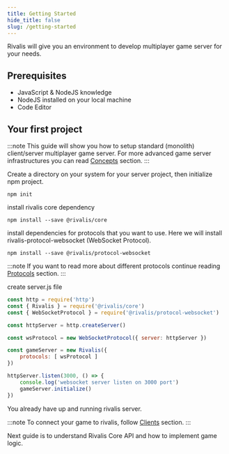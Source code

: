 ```yaml
---
title: Getting Started
hide_title: false
slug: /getting-started
---
```


Rivalis will give you an environment to develop multiplayer game server for your needs.

## Prerequisites
- JavaScript & NodeJS knowledge
- NodeJS installed on your local machine
- Code Editor


## Your first project

:::note
This guide will show you how to setup standard (monolith) client/server multiplayer game server. For more advanced game server infrastructures you can read [Concepts](/docs/concepts) section.
:::

Create a directory on your system for your server project, then initialize npm project.

`npm init`

install rivalis core dependency 

`npm install --save @rivalis/core`

install dependencies for protocols that you want to use. Here we will install rivalis-protocol-websocket (WebSocket Protocol).

`npm install --save @rivalis/protocol-websocket`

:::note
If you want to read more about different protocols continue reading [Protocols](/docs/protocols) section.
:::


create server.js file
```javascript
const http = require('http')
const { Rivalis } = require('@rivalis/core')
const { WebSocketProtocol } = require('@rivalis/protocol-websocket')

const httpServer = http.createServer()

const wsProtocol = new WebSocketProtocol({ server: httpServer })

const gameServer = new Rivalis({
    protocols: [ wsProtocol ]
})

httpServer.listen(3000, () => {
    console.log('websocket server listen on 3000 port')
    gameServer.initialize()
})

```
You already have up and running rivalis server.

:::note
To connect your game to rivalis, follow [Clients](/docs/clients) section.
:::


Next guide is to understand Rivalis Core API and how to implement game logic.
